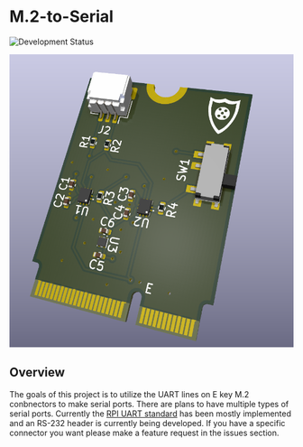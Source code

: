 # M.2-to-Serial
![Development Status](https://img.shields.io/badge/status-In%20Development-yellow)

![RPI UART](Images/M.2-to-Serial-RPI-3P-Debug-UART/3D/M.2-to-Serial-RPI-3P-Debug-UART-Render.PNG)

## Overview
The goals of this project is to utilize the UART lines on E key M.2 conbnectors to make serial ports. There are plans to have multiple types of serial ports. Currently the [RPI UART standard](https://datasheets.raspberrypi.com/debug/debug-connector-specification.pdf) has been mostly implemented and an RS-232 header is currently being developed. If you have a specific connector you want please make a feature request in the issues section.
